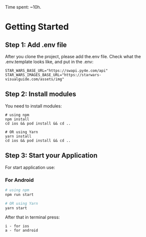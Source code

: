 Time spent: ~10h.
# Getting Started

## Step 1: Add .env file
After you clone the project, please add the.env file. Check what the .env.template looks like, and put in the .env:
```
STAR_WARS_BASE_URL="https://swapi.py4e.com/api"
STAR_WARS_IMAGES_BASE_URL="https://starwars-visualguide.com/assets/img"
```

## Step 2: Install modules

You need to install modules:

```
# using npm
npm install
cd ios && pod install && cd .. 

# OR using Yarn
yarn install
cd ios && pod install && cd ..
```

## Step 3: Start your Application

For start application use: 
### For Android

```bash
# using npm
npm run start

# OR using Yarn
yarn start
```

After that in terminal press: 
```
i - for ios
a - for android
```
